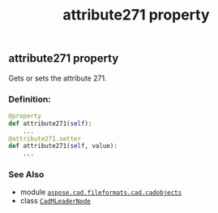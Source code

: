 ﻿---
title: attribute271 property
second_title: Aspose.CAD for Python via .NET API References
description: 
type: docs
weight: 40
url: /aspose.cad.fileformats.cad.cadobjects/cadmleadernode/attribute271/
is_root: false
---

## attribute271 property


Gets or sets the attribute 271.
### Definition:
```python
@property
def attribute271(self):
    ...
@attribute271.setter
def attribute271(self, value):
    ...
```

### See Also
* module [`aspose.cad.fileformats.cad.cadobjects`](../../)
* class [`CadMLeaderNode`](/cad/python-net/aspose.cad.fileformats.cad.cadobjects/cadmleadernode)
